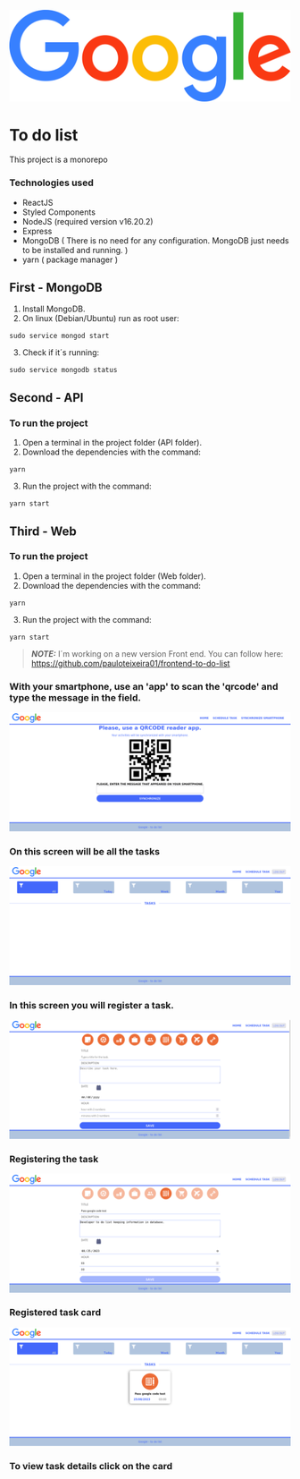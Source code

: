 ![banner](web/src/assets/logo.png)
# To do list
This project is a monorepo

### Technologies used
* ReactJS
* Styled Components
* NodeJS (required version v16.20.2)
* Express
* MongoDB ( There is no need for any configuration. MongoDB just needs to be installed and running. )
* yarn ( package manager )



## First - MongoDB
1. Install MongoDB.
2. On linux (Debian/Ubuntu) run as root user: 
```
sudo service mongod start
```
3. Check if it´s running: 
```
sudo service mongodb status
```

## Second - API


### To run the project
1. Open a terminal in the project folder (API folder).
2. Download the dependencies with the command: 
```
yarn
```
3. Run the project with the command:
```
yarn start
```

## Third - Web

### To run the project
1. Open a terminal in the project folder (Web folder).
2. Download the dependencies with the command:
```
yarn
```
3. Run the project with the command:
```
yarn start
```

> **_NOTE:_**
I´m working on a new version Front end. You can follow here: https://github.com/pauloteixeira01/frontend-to-do-list

### With your smartphone, use an 'app' to scan the 'qrcode' and type the message in the field.
![banner](web/src/img/img1.png)

### On this screen will be all the tasks
![banner](web/src/img/img2.png)

### In this screen you will register a task.
![banner](web/src/img/img3.png)

### Registering the task
![banner](web/src/img/img4.png)

### Registered task card
![banner](web/src/img/img5.png)

### To view task details click on the card

